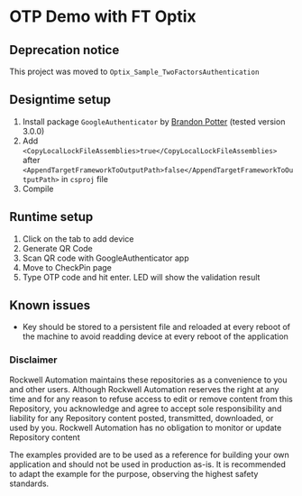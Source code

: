 # OTP Demo with FT Optix

## Deprecation notice

This project was moved to `Optix_Sample_TwoFactorsAuthentication`

## Designtime setup
1. Install package `GoogleAuthenticator` by [Brandon Potter](https://github.com/BrandonPotter/GoogleAuthenticator) (tested version 3.0.0)
2. Add `<CopyLocalLockFileAssemblies>true</CopyLocalLockFileAssemblies>` after `<AppendTargetFrameworkToOutputPath>false</AppendTargetFrameworkToOutputPath>` in `csproj` file
3. Compile

## Runtime setup
1. Click on the tab to add device
2. Generate QR Code
3. Scan QR code with GoogleAuthenticator app
4. Move to CheckPin page
5. Type OTP code and hit enter. LED will show the validation result

## Known issues
- Key should be stored to a persistent file and reloaded at every reboot of the machine to avoid readding device at every reboot of the application

### Disclaimer

Rockwell Automation maintains these repositories as a convenience to you and other users. Although Rockwell Automation reserves the right at any time and for any reason to refuse access to edit or remove content from this Repository, you acknowledge and agree to accept sole responsibility and liability for any Repository content posted, transmitted, downloaded, or used by you. Rockwell Automation has no obligation to monitor or update Repository content

The examples provided are to be used as a reference for building your own application and should not be used in production as-is. It is recommended to adapt the example for the purpose, observing the highest safety standards.
